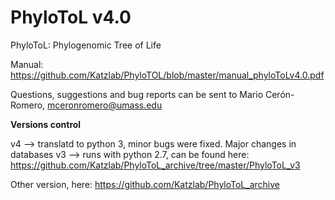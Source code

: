 # PhyloToL v4.0

PhyloToL: Phylogenomic Tree of Life

Manual: https://github.com/Katzlab/PhyloTOL/blob/master/manual_phyloToLv4.0.pdf

Questions, suggestions and bug reports can be sent to Mario Cerón-Romero, mceronromero@umass.edu

**Versions control**

v4 --> translatd to python 3, minor bugs were fixed. Major changes in databases
v3 --> runs with python 2.7, can be found here: https://github.com/Katzlab/PhyloToL_archive/tree/master/PhyloToL_v3

Other version, here: https://github.com/Katzlab/PhyloToL_archive
